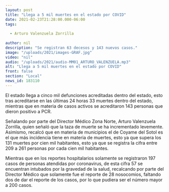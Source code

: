```yaml
---
layout: post
title: "Llega a 5 mil muertes en el estado por COVID"
date: 2021-02-23T21:28:00.000-06:00
tags:
  
  - Arturo Valenzuela Zorrilla
  
author: nil
description: "Se registran 63 decesos y 143 nuevos casos."
image: "/uploads/2021/images-GRAF.jpg"
video: "nil"
audio: "/uploads/2021/audio-MM01_ARTURO_VALENZUELA.mp3"
alt: "Llega a 5 mil muertes en el estado por COVID"
front: false
section: "Local"
news_id: 183110
---
```


El estado llega a cinco mil defunciones acreditadas dentro del estado, esto tras acreditarse en las últimas 24 horas 33 muertes dentro del estado, mientras que en materia de casos activos se acreditaron 143 personas que dieron positivo a PCR.

Señalando por parte del Director Médico Zona Norte, Arturo Valenzuela Zorrilla, quien señaló que la taza de muerte se ha incrementado levemente. Asimismo, recalcó que en materia de municipios el de Coyame del Sotol es el que más incidencia tiene en materia de muertes, esto ya que supera los 131 muertes por cien mil habitantes, esto ya que se registra la cifra entre 209 a 261 personas por cada cien mil habitantes.
 
Mientras que en los reportes hospitalarios solamente se registraron 197 casos de personas atendidas por coronavirus, de esta cifra 57 se encuentran intubados por la gravedad de la salud, recalcando por parte del Director Médico que solamente fue el reporte de 28 nosocomios, faltando dos de dar el reporte de los casos, por lo que pudiera ser el número mayor a 200 casos.